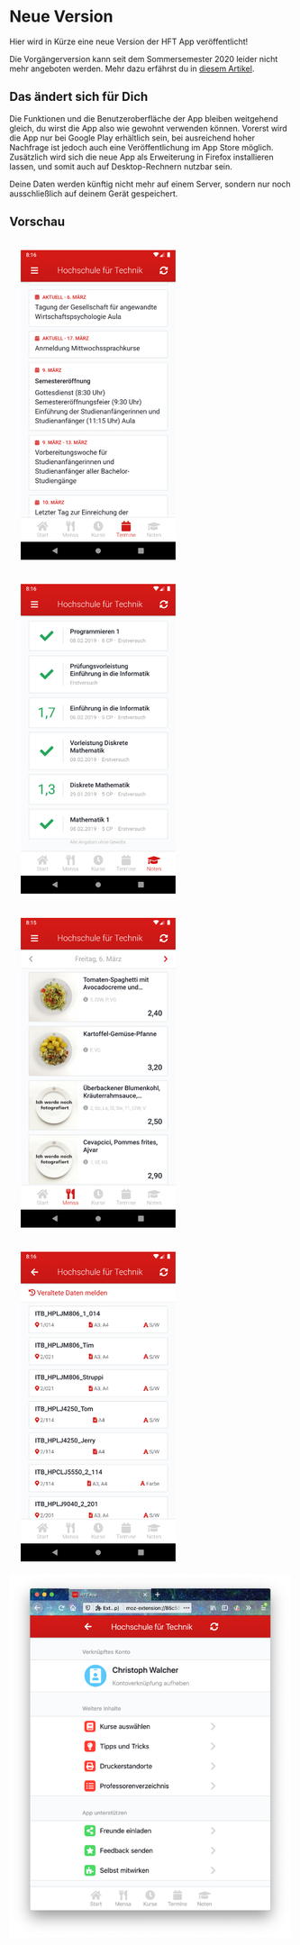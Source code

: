 # Neue Version

Hier wird in Kürze eine neue Version der HFT App veröffentlicht!

Die Vorgängerversion kann seit dem Sommersemester 2020 leider nicht mehr angeboten werden. Mehr dazu erfährst du in [diesem Artikel](https://luniversity.de/help/general/hft-app#end).

## Das ändert sich für Dich

Die Funktionen und die Benutzeroberfläche der App bleiben weitgehend gleich, du wirst die App also wie gewohnt verwenden können. Vorerst wird die App nur bei Google Play erhältlich sein, bei ausreichend hoher Nachfrage ist jedoch auch eine Veröffentlichung im App Store möglich. Zusätzlich wird sich die neue App als Erweiterung in Firefox installieren lassen, und somit auch auf Desktop-Rechnern nutzbar sein.

Deine Daten werden künftig nicht mehr auf einem Server, sondern nur noch ausschließlich auf deinem Gerät gespeichert.

## Vorschau

<p float="left">
<img src="https://raw.githubusercontent.com/hft-app/native/master/screenshot/events.png" width="275" alt="events" style="margin: 20px">
<img src="https://raw.githubusercontent.com/hft-app/native/master/screenshot/grades.png" width="275" alt="grades" style="margin: 20px">
<img src="https://raw.githubusercontent.com/hft-app/native/master/screenshot/meals.png" width="275" alt="meals" style="margin: 20px" >
<img src="https://raw.githubusercontent.com/hft-app/native/master/screenshot/printers.png" width="275" alt="printers" style="margin: 20px">
<img src="https://raw.githubusercontent.com/hft-app/native/master/screenshot/menu.png" width="500" alt="menu">
</p>
